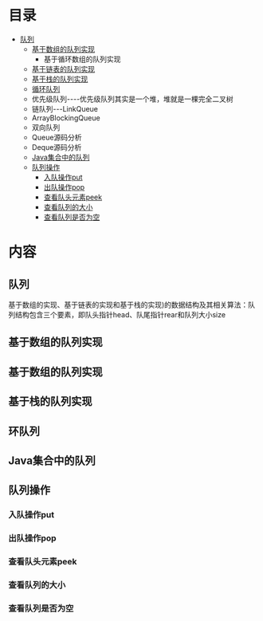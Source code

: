 # 目录

* [队列](#队列)
  * [基于数组的队列实现](#基于数组的队列实现)
    * 基于循环数组的队列实现
  * [基于链表的队列实现](#基于数组的队列实现)
  * [基于栈的队列实现](#基于栈的队列实现)
  * [循环队列](https://www.jianshu.com/p/6b88855017d5)
  * 优先级队列----优先级队列其实是一个堆，堆就是一棵完全二叉树
  * 链队列---LinkQueue
  * ArrayBlockingQueue
  * 双向队列
  * Queue源码分析
  * Deque源码分析
  * [Java集合中的队列](#Java集合中的队列)
  * [队列操作](#队列操作)
    - [入队操作put](#入队操作put)
    - [出队操作pop](#出队操作pop)
    - [查看队头元素peek](#查看队头元素peek)
    - [查看队列的大小](#查看队列的大小)  
    - [查看队列是否为空](#查看队列是否为空)



# 内容

## 队列
 基于数组的实现、基于链表的实现和基于栈的实现)的数据结构及其相关算法：队列结构包含三个要素，即队头指针head、队尾指针rear和队列大小size
## 基于数组的队列实现
## 基于数组的队列实现
## 基于栈的队列实现
## 环队列
## Java集合中的队列
## 队列操作
### 入队操作put
### 出队操作pop
### 查看队头元素peek
### 查看队列的大小
### 查看队列是否为空

